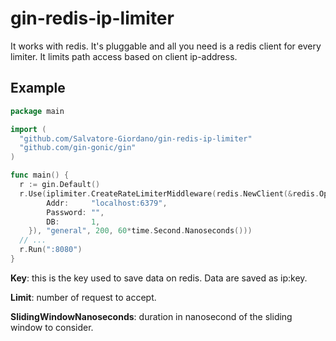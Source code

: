 # gin-redis-ip-limiter

It works with redis. It's pluggable and all you need is a redis client for every limiter.
It limits path access based on client ip-address.

## Example

```go
package main

import (
  "github.com/Salvatore-Giordano/gin-redis-ip-limiter"
  "github.com/gin-gonic/gin"
)

func main() {
  r := gin.Default()
  r.Use(iplimiter.CreateRateLimiterMiddleware(redis.NewClient(&redis.Options{
		Addr:     "localhost:6379",
		Password: "",
		DB:       1,
	}), "general", 200, 60*time.Second.Nanoseconds()))
  // ...
  r.Run(":8080")
}
```
**Key**: this is the key used to save data on redis. Data are saved as ip:key.

**Limit**: number of request to accept.

**SlidingWindowNanoseconds**: duration in nanosecond of the sliding window to consider.

